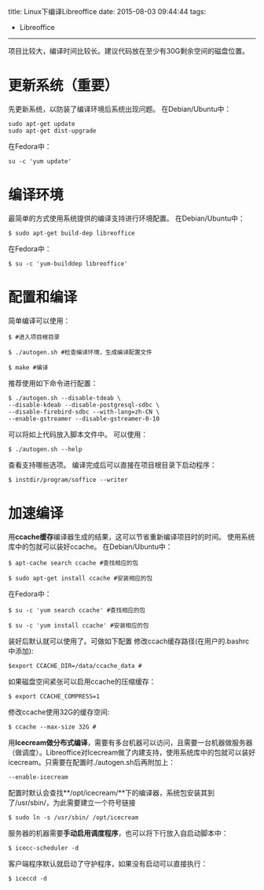 title: Linux下编译Libreoffice
date: 2015-08-03 09:44:44
tags:
- Libreoffice

---
项目比较大，编译时间比较长。建议代码放在至少有30G剩余空间的磁盘位置。
# 更新系统（重要）
先更新系统，以防装了编译环境后系统出现问题。
在Debian/Ubuntu中：

    sudo apt-get update
    sudo apt-get dist-upgrade
在Fedora中：

    su -c 'yum update'

# 编译环境
最简单的方式使用系统提供的编译支持进行环境配置。
在Debian/Ubuntu中：

    $ sudo apt-get build-dep libreoffice
在Fedora中：

    $ su -c 'yum-builddep libreoffice'
# 配置和编译
简单编译可以使用：

    $ #进入项目根目录
    
    $ ./autogen.sh #检查编译环境，生成编译配置文件
    
    $ make #编译
推荐使用如下命令进行配置：

    $ ./autogen.sh --disable-tdeab \
    --disable-kdeab --disable-postgresql-sdbc \
    --disable-firebird-sdbc --with-lang=zh-CN \
    --enable-gstreamer --disable-gstreamer-0-10 
可以将如上代码放入脚本文件中。
可以使用：

    $ ./autogen.sh --help
查看支持哪些选项。
编译完成后可以直接在项目根目录下启动程序：

    $ instdir/program/soffice --writer
# 加速编译
用**ccache缓存**编译器生成的结果，这可以节省重新编译项目时的时间。
使用系统库中的包就可以装好ccache。
在Debian/Ubuntu中：

    $ apt-cache search ccache #查找相应的包
    
    $ sudo apt-get install ccache #安装相应的包
    
在Fedora中：

    $ su -c 'yum search ccache' #查找相应的包
    
    $ su -c 'yum install ccache' #安装相应的包
    
装好后默认就可以使用了。可做如下配置
修改ccach缓存路径(在用户的.bashrc中添加):

    $export CCACHE_DIR=/data/ccache_data #
如果磁盘空间紧张可以启用ccache的压缩缓存：

    $ export CCACHE_COMPRESS=1
修改ccache使用32G的缓存空间:

    $ ccache --max-size 32G #

用**Icecream做分布式编译**，需要有多台机器可以访问，且需要一台机器做服务器（做调度）。Libreoffice对Icecream做了内建支持，使用系统库中的包就可以装好icecream。只需要在配置时./autogen.sh后再附加上：

    --enable-icecream
配置时默认会查找**/opt/icecream/**下的编译器，系统包安装其到了/usr/sbin/，为此需要建立一个符号链接

    $ sudo ln -s /usr/sbin/ /opt/icecream
服务器的机器需要**手动启用调度程序**，也可以将下行放入自启动脚本中：

    $ icecc-scheduler -d
客户端程序默认就启动了守护程序，如果没有启动可以直接执行：

    $ iceccd -d




